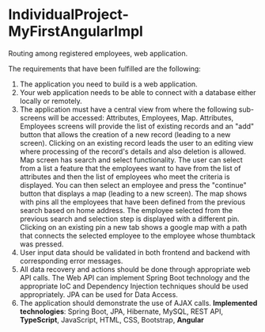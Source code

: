 # IndividualProject-MyFirstAngularImpl
Routing among registered employees, web application.

The requirements that have been fulfilled are the following:
1. The application you need to build is a web application.
2. Your web application needs to be able to connect with a database either locally or remotely.
3. The application must have a central view from where the following sub-screens will be accessed: Attributes, Employees, Map.
Attributes, Employees screens will provide  the list of existing records and an "add" button that allows the creation of a new record (leading to a new screen).  Clicking on an existing record leads the user to an editing view where processing of the record's details and also deletion is allowed. Map screen has search and select functionality. Τhe user can select from a list a feature that the employees want to have from the list of attributes and then the list of employees who meet the criteria is displayed. You can then select an employee and press the "continue" button that displays a map (leading to a new screen).  The map shows with pins all the employees that have been defined from the previous search based on home address. The employee selected from the previous search and selection step is displayed with a different pin. Clicking on an existing pin a new tab shows a google map with a path that connects the selected employee to the employee whose thumbtack was pressed. 
4. User input data should be validated in both frontend and backend with corresponding error messages.
5. All data recovery and actions should be done through appropriate web API calls. The Web API can implement Spring Boot technology and the appropriate IoC and Dependency Injection techniques should be used appropriately. JPA can be used for Data Access. 
6. The application should demonstrate the use of AJAX calls.
**Implemented technologies**: Spring Boot, JPA, Hibernate, MySQL, REST API, **TypeScript**, JavaScript, HTML, CSS, Bootstrap, **Angular** 
